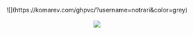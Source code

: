   <p align="center">
![](https://komarev.com/ghpvc/?username=notrari&color=grey) 
  <br><br>
  <img src="https://discord.c99.nl/widget/theme-4/236704200921186305.png">
  <br><br>
  </p>
